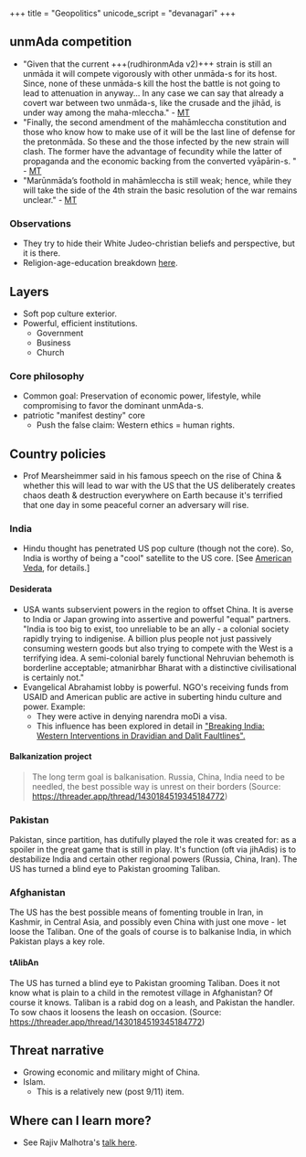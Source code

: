 +++
title = "Geopolitics"
unicode_script = "devanagari"
+++

## unmAda competition
- "Given that the current +++(rudhironmAda v2)+++ strain is still an unmāda it will compete vigorously with other unmāda-s for its host. Since, none of these unmāda-s kill the host the battle is not going to lead to attenuation in anyway... In any case we can say that already a covert war between two unmāda-s, like the crusade and the jihād, is under way among the maha-mleccha." - [MT](https://manasataramgini.wordpress.com/2020/06/08/pandemic-days-the-fizz-is-out-of-the-bottle/)
- "Finally, the second amendment of the mahāmleccha constitution and those who know how to make use of it will be the last line of defense for the pretonmāda. So these and the those infected by the new strain will clash. The former have the advantage of fecundity while the latter of propaganda and the economic backing from the converted vyāpārin-s. " - [MT](https://manasataramgini.wordpress.com/2020/06/08/pandemic-days-the-fizz-is-out-of-the-bottle/)
- "Marūnmāda’s foothold in mahāmleccha is still weak; hence, while they will take the side of the 4th strain the basic resolution of the war remains unclear." - [MT](https://manasataramgini.wordpress.com/2020/06/08/pandemic-days-the-fizz-is-out-of-the-bottle/)

### Observations
- They try to hide their White Judeo-christian beliefs and perspective, but it is there.  
- Religion-age-education breakdown [here](http://2tzms222h2ff3dfce824gngnno8.wpengine.netdna-cdn.com/files/2015/02/Age-College-Religions2.png).

## Layers
- Soft pop culture exterior.
- Powerful, efficient institutions.
    - Government
    - Business
    - Church  

### Core philosophy
- Common goal: Preservation of economic power, lifestyle, while compromising to favor the dominant unmAda-s.
- patriotic "manifest destiny" core
    - Push the false claim: Western ethics = human rights.  

## Country policies
- Prof Mearsheimmer said in his famous speech on the rise of China & whether this will lead to war with the US that the US deliberately creates chaos death & destruction everywhere on Earth because it's terrified that one day in some peaceful corner an adversary will rise.

### India
- Hindu thought has penetrated US pop culture (though not the core). So, India is worthy of being a "cool" satellite to the US core. \[See [American Veda](http://americanveda.com/), for details.\]

#### Desiderata
- USA wants subservient powers in the region to offset China. It is averse to India or Japan growing into assertive and powerful "equal" partners. "India is too big to exist, too unreliable to be an ally - a colonial society rapidly trying to indigenise. A billion plus people not just passively consuming western goods but also trying to compete with the West is a terrifying idea. A semi-colonial barely functional Nehruvian behemoth is borderline acceptable; atmanirbhar Bharat with a distinctive civilisational is certainly not."
- Evangelical Abrahamist lobby is powerful. NGO's receiving funds from USAID and American public are active in suberting hindu culture and power. Example:
    - They were active in denying narendra moDi a visa.
    - This influence has been explored in detail in ["Breaking India: Western Interventions in Dravidian and Dalit Faultlines".](httकोp://www.breakingindia.com/)

#### Balkanization project
> The long term goal is balkanisation. Russia, China, India need to be needled, the best possible way is unrest on their borders (Source: https://threader.app/thread/1430184519345184772)

### Pakistan
Pakistan, since partition, has dutifully played the role it was created for: as a spoiler in the great game that is still in play. It's function (oft via jihAdis) is to destabilize India and certain other regional powers (Russia, China, Iran). The US has turned a blind eye to Pakistan grooming Taliban. 

### Afghanistan
The US has the best possible means of fomenting trouble in Iran, in Kashmir, in Central Asia, and possibly even China with just one move - let loose the Taliban. One of the goals of course is to balkanise India, in which Pakistan plays a key role.

#### tAlibAn
The US has turned a blind eye to Pakistan grooming Taliban. Does it not know what is plain to a child in the remotest village in Afghanistan? Of course it knows. Taliban is a rabid dog on a leash, and Pakistan the handler. To sow chaos it loosens the leash on occasion. (Source: https://threader.app/thread/1430184519345184772)

## Threat narrative
- Growing economic and military might of China.
- Islam.
    - This is a relatively new (post 9/11) item.

## Where can I learn more?

- See Rajiv Malhotra's [talk here](http://www.youtube.com/watch?v=tUBrwCmKx8s).